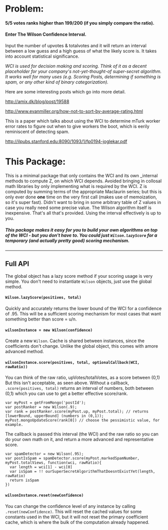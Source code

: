 # Problem:

#### 5/5 votes ranks higher than 199/200 (if you simply compare the ratio).

#### Enter The Wilson Confidence Interval.

Input the number of upvotes & totalvotes and it will return an interval between a low guess and a high guess of what the likely score is. It takes into account statistical significance. 

*WCI is used for decision making and scoring. Think of it as a decent placeholder for your company's not-yet-thought-of super-secret algorithm. It works well for many uses (e.g. Scoring Posts, determining if something is spam, or any other kind of binary categorization).*

Here are some interesting posts which go into more detail.

http://amix.dk/blog/post/19588

http://www.evanmiller.org/how-not-to-sort-by-average-rating.html

This is a paper which talks about using the WCI to determine mTurk worker error rates to figure out when to give workers the boot, which is eerily reminiscent of detecting spam.

http://ilpubs.stanford.edu:8090/1093/1/fp0194-joglekar.pdf

# This Package:

This is a minimal package that only contains the WCI and its own _internal methods to compute Z, on which WCI depends. Avoided bringing in collosal math libraries by only implementing what is required by the WCI. Z is computed by summing terms of the appropriate Maclaurin series; but this is only ever done **one** time on the very first call (makes use of memoization, so it's super fast). Didn't want to bring in some arbitrary table of Z values in case you really need some precise value. The Wilson algorithm itself is inexpensive. That's all that's provided. Using the interval effectively is up to you.

##### This package makes it easy for you to build your own algorithms on top of the WCI - but you don't have to. You could just `Wilson.lazyScore` for a temporary (and actually pretty good) scoring mechanism.

---

## Full API

The global object has a lazy score method if your scoring usage is very simple. You don't need to instantiate `Wilson` objects, just use the global method.

#### `Wilson.lazyScore(positives, total)`

Quickly and accurately returns the lower bound of the WCI for a confidence of .95. This will be a sufficient scoring mechanism for most cases that want something better than score = u/n.

#### `wilsonInstance = new Wilson(confidence)`

Create a new `Wilson`. Cache is shared between instances, since the coefficients don't change.
Unlike the global object, this comes with amore advanced method.

#### `wilsonInstance.score(positives, total, optionalCallback(WCI, rawRatio))`

You can think of the raw ratio, upVotes/totalVotes, as a score between (0,1) But this isn't acceptable, as seen above. Without a callback, `.score(positives, total)` returns an interval of numbers, both between (0,1) which you can use to get a better effective score/rank.
```
var myPost = getFromMongo('postId');
var postRanker = new Wilson(.9);
var rank = postRanker.score(myPost.up, myPost.total); // returns [lowerBound, upperBound] (numbers in (0,1));
myPost.mongoUpdateScore(rank[0]) // choose the pessimistic value, for example.
```
The callback is passed this interval (the WCI) and the raw ratio so you can do your own math on it, and return a more advanced and representative score.
```
var spamDetector = new Wilson(.95);
var postIsSpam = spamDetector.score(myPost.markedSpamNumber, myPost.totalViews, function(wci, rawRatio){
  var length = wci[1] - wci[0]
  var isSpam = !! ourSuperSecretAlgorithmThatDoesntExistYet(length, rawRatio)
  return isSpam
})
```

#### `wilsonInstance.reset(newConfidence)`

You can change the confidence level of any instance by calling `.reset(newConfidence)`. This will reset the cached values for some constants used in the WCI, but it will not reset the primary coefficient cache, which is where the bulk of the computation already happened.




